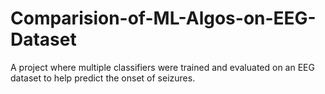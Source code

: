# Comparision-of-ML-Algos-on-EEG-Dataset
A project where multiple classifiers were trained and evaluated on an EEG dataset to help predict the onset of seizures. 
